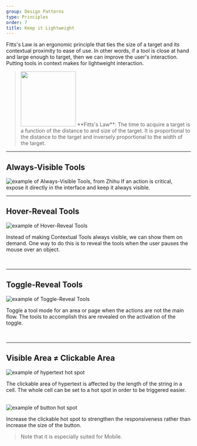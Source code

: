```yaml
---
group: Design Patterns
type: Principles
order: 7
title: Keep it Lightweight
---
```


Fitts's Law is an ergonomic principle that ties the size of a target and its contextual proximity to ease of use. In other words, if a tool is close at hand and large enough to target, then we can improve the user's interaction. Putting tools in context makes for lightweight interaction.

> <img src="https://os.alipayobjects.com/rmsportal/wAcbQmeqTWDqsnu.png" width="150" />
> **Fitts's Law**: The time to acquire a target is a function of the distance to and size of the target. It is proportional to the distance to the target and inversely proportional to the width of the target.

---

## Always-Visible Tools

<ImagePreview>
  <img class="preview-img" alt="example of Always-Visible Tools, from Zhihu" description="Status No.1: A clear clickable area makes it easier to highlight the button on the page.<br>Status No.2: As hovering over the button, the mouse pointer turns into a hand symbol, and the fill color of the button changes to a dark color, which provides a clear call to action.<br>Status No.3: The style of the button obviously changes once clicked." src="https://gw.alipayobjects.com/zos/rmsportal/ofpeZpgdrqXcRpTlVXTp.png">
</ImagePreview>
If an action is critical, expose it directly in the interface and keep it always visible.

<br>

---

## Hover-Reveal Tools

<ImagePreview>
  <img class="preview-img" alt="example of Hover-Reveal Tools" description="On mouse hover, the tools are revealed." src="https://gw.alipayobjects.com/zos/rmsportal/XzKWrNfqIMNnIrwWNJYg.png">
</ImagePreview>

Instead of making Contextual Tools always visible, we can show them on demand. One way to do this is to reveal the tools when the user pauses the mouse over an object.

<br>

---

## Toggle-Reveal Tools

<ImagePreview>
  <img class="preview-img" alt="example of Toggle-Reveal Tools" description="The table reveals an input box from the text only when the edit mode is turned on for the area." src="https://gw.alipayobjects.com/zos/rmsportal/iLilpTYKqogBNlwpmVGw.png">
</ImagePreview>

Toggle a tool mode for an area or page when the actions are not the main flow. The tools to accomplish this are revealed on the activation of the toggle.

<br>

---

## Visible Area ≠ Clickable Area

<ImagePreview>
  <img class="preview-img" alt="example of hypertext hot spot" description="When hovering on the cell in which the hypertext is positioned, the mouse turns from a cursor to a hand symbol. Click it and jump to another page." src="https://gw.alipayobjects.com/zos/rmsportal/lhOpWlaOzwsuHGxqHgPg.png">
</ImagePreview>

The clickable area of hypertext is affected by the length of the string in a cell. The whole cell can be set to a hot spot in order to be triggered easier.

<br>

<ImagePreview>
  <img class="preview-img" alt="example of button hot spot" description="Move the mouse near the button and activate the hover state." src="https://gw.alipayobjects.com/zos/rmsportal/BlUnqNCHsgUnhnRjMTnX.png">
</ImagePreview>

Increase the clickable hot spot to strengthen the responsiveness rather than increase the size of the button.

> Note that it is especially suited for Mobile.
